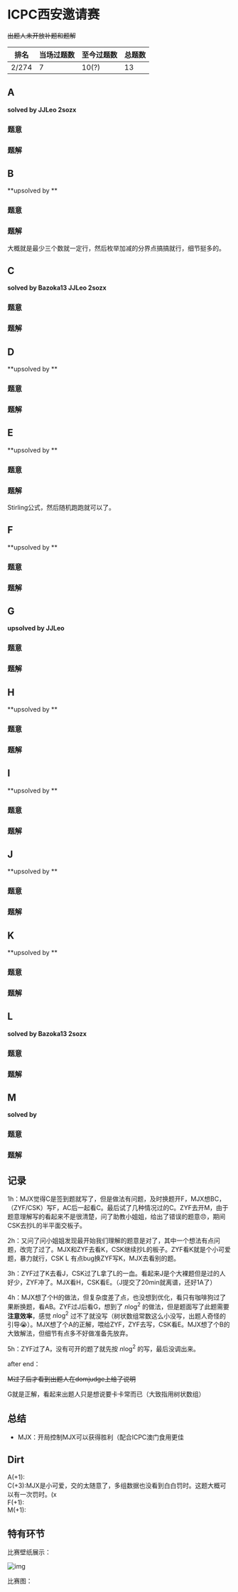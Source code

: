# ICPC西安邀请赛

<del>出题人未开放补题和题解</del>

| 排名  | 当场过题数 | 至今过题数 | 总题数 |
| ----- | ---------- | ---------- | ------ |
| 2/274 | 7          | 10(?)      | 13     |

## **A**

**solved by JJLeo 2sozx**

### 题意



### 题解



## **B**

**upsolved by **

### 题意



### 题解

大概就是最少三个数就一定行，然后枚举加减的分界点搞搞就行，细节挺多的。

## **C**

**solved by Bazoka13 JJLeo 2sozx**

### 题意



### 题解



## **D**

**upsolved by **

### 题意



### 题解



## **E**

**upsolved by **

### 题意



### 题解

Stirling公式，然后随机跑跑就可以了。

## **F**

**upsolved by **

### 题意



### 题解



## **G**

**upsolved by JJLeo**

### 题意



### 题解



## **H**

**upsolved by **

### 题意



### 题解



## **I**

**upsolved by **

### 题意



### 题解



## **J**

**upsolved by **

### 题意



### 题解



## **K**

**upsolved by **

### 题意



### 题解



## **L**

**solved by Bazoka13 2sozx**

### 题意



### 题解



## **M**

**solved by**

### 题意



### 题解



## **记录**

1h：MJX觉得C是签到题就写了，但是做法有问题，及时换题开F，MJX想BC，（ZYF/CSK）写F，AC后一起看C。最后试了几种情况过的C。ZYF去开M，由于题意理解写的看起来不是很清楚，问了助教小姐姐，给出了错误的题意:angry:，期间CSK去抄L的半平面交板子。

2h：又问了问小姐姐发现最开始我们理解的题意是对了，其中一个想法有点问题，改完了过了。MJX和ZYF去看K，CSK继续抄L的板子。ZYF看K就是个小可爱题，暴力就行，CSK L 有点bug换ZYF写K，MJX去看别的题。

3h：ZYF过了K去看J，CSK过了L拿了L的一血。看起来J是个大裸题但是过的人好少，ZYF冲了。MJX看H，CSK看E。（J提交了20min就离谱，还好1A了）

4h：MJX想了个H的做法，但复杂度差了点，也没想到优化，看只有咖啡狗过了果断换题，看AB。ZYF过J后看G，想到了 $n\log^2$ 的做法，但是题面写了此题需要**注意效率**，感觉 $n\log^2$ 过不了就没写（树状数组常数这么小没写，出题人奇怪的引导:sob:）。MJX想了个A的正解，喂给ZYF，ZYF去写，CSK看E。MJX想了个B的大致解法，但细节有点多不好做准备先放弃。

5h：ZYF过了A，没有可开的题了就先按 $n\log^2$ 的写，最后没调出来。

after end：

<del>M过了后才看到出题人在domjudge上给了说明</del>

G就是正解，看起来出题人只是想说要卡卡常而已（大致指用树状数组）

## **总结**

- MJX：开局控制MJX可以获得胜利（配合ICPC澳门食用更佳

## **Dirt**

A(+1):<br>C(+3):MJX是小可爱，交的太随意了，多组数据也没看到白白罚时。这题大概可以有一次罚时。(x<br>F(+1):<br>M(+1):

## 特有环节

比赛壁纸展示：

![img](img/西安.jpg)

比赛图：

